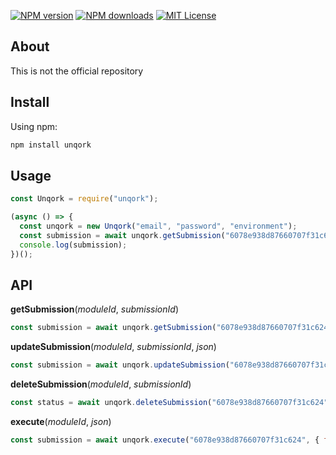 [![NPM version][npm-version-image]][npm-url]
[![NPM downloads][npm-downloads-image]][npm-downloads-url]
[![MIT License][license-image]][license-url]

[license-image]: https://img.shields.io/badge/license-Apache%202-blue.svg?style=flat
[license-url]: LICENSE
[npm-url]: https://npmjs.org/package/unqork
[npm-version-image]: https://img.shields.io/npm/v/unqork.svg?style=flat
[npm-downloads-image]: https://img.shields.io/npm/dm/unqork.svg?style=flat
[npm-downloads-url]: https://npmcharts.com/compare/unqork?minimal=true

## About

This is not the official repository

## Install

Using npm:

```javascript
npm install unqork
```

## Usage

```javascript
const Unqork = require("unqork");

(async () => {
  const unqork = new Unqork("email", "password", "environment");
  const submission = await unqork.getSubmission("6078e938d87660707f31c624", "6053e968afcc293120198785");
  console.log(submission);
})();
```

## API

**getSubmission**(_moduleId_, _submissionId_)

```javascript
const submission = await unqork.getSubmission("6078e938d87660707f31c624", "6053e968afcc293120198785");
```

**updateSubmission**(_moduleId_, _submissionId_, _json_)

```javascript
const submission = await unqork.updateSubmission("6078e938d87660707f31c624", "6053e968afcc293120198785", { data: { fullName: "John Doe" });
```

**deleteSubmission**(_moduleId_, _submissionId_)

```javascript
const status = await unqork.deleteSubmission("6078e938d87660707f31c624", "6053e968afcc293120198785");
```

**execute**(_moduleId_, _json_)

```javascript
const submission = await unqork.execute("6078e938d87660707f31c624", { fullName: "John Doe" });
```
